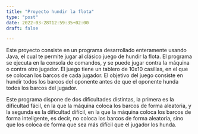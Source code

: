 ```yaml
---
title: "Proyecto hundir la flota"
type: "post"
date: 2022-03-28T12:59:35+02:00
draft: false

---
```


Este proyecto consiste en un programa desarrollado enteramente usando Java, el cual te permite jugar al clásico juego de hundir la flota. El programa se ejecuta en la consola de comandos, y se puede jugar contra la máquina o contra otro jugador. El juego tiene un tablero de 10x10 casillas, en el que se colocan los barcos de cada jugador. El objetivo del juego consiste en hundir todos los barcos del oponente antes de que el oponente hunda todos los barcos del jugador.

Este programa dispone de dos dificultades distintas, la primera es la dificultad fácil, en la que la máquina coloca los barcos de forma aleatoria, y la segunda es la dificultad difícil, en la que la máquina coloca los barcos de forma inteligente, es decir, no coloca los barcos de forma aleatoria, sino que los coloca de forma que sea más difícil que el jugador los hunda.
